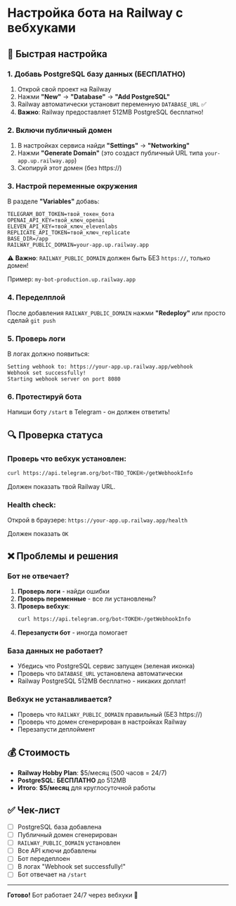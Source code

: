 # Настройка бота на Railway с вебхуками

## 🚀 Быстрая настройка

### 1. Добавь PostgreSQL базу данных (БЕСПЛАТНО)

1. Открой свой проект на Railway
2. Нажми **"New"** → **"Database"** → **"Add PostgreSQL"**
3. Railway автоматически установит переменную `DATABASE_URL` ✅
4. **Важно**: Railway предоставляет 512MB PostgreSQL бесплатно!

### 2. Включи публичный домен

1. В настройках сервиса найди **"Settings"** → **"Networking"**
2. Нажми **"Generate Domain"** (это создаст публичный URL типа `your-app.up.railway.app`)
3. Скопируй этот домен (без https://)

### 3. Настрой переменные окружения

В разделе **"Variables"** добавь:

```
TELEGRAM_BOT_TOKEN=твой_токен_бота
OPENAI_API_KEY=твой_ключ_openai
ELEVEN_API_KEY=твой_ключ_elevenlabs
REPLICATE_API_TOKEN=твой_ключ_replicate
BASE_DIR=/app
RAILWAY_PUBLIC_DOMAIN=your-app.up.railway.app
```

⚠️ **Важно**: `RAILWAY_PUBLIC_DOMAIN` должен быть БЕЗ `https://`, только домен!

Пример: `my-bot-production.up.railway.app`

### 4. Переделплой

После добавления `RAILWAY_PUBLIC_DOMAIN` нажми **"Redeploy"** или просто сделай `git push`

### 5. Проверь логи

В логах должно появиться:
```
Setting webhook to: https://your-app.up.railway.app/webhook
Webhook set successfully!
Starting webhook server on port 8080
```

### 6. Протестируй бота

Напиши боту `/start` в Telegram - он должен ответить!

## 🔍 Проверка статуса

### Проверь что вебхук установлен:

```bash
curl https://api.telegram.org/bot<ТВО_ТОКЕН>/getWebhookInfo
```

Должен показать твой Railway URL.

### Health check:

Открой в браузере: `https://your-app.up.railway.app/health`

Должен показать `OK`

## ❌ Проблемы и решения

### Бот не отвечает?

1. **Проверь логи** - найди ошибки
2. **Проверь переменные** - все ли установлены?
3. **Проверь вебхук**:
   ```bash
   curl https://api.telegram.org/bot<ТОКЕН>/getWebhookInfo
   ```
4. **Перезапусти бот** - иногда помогает

### База данных не работает?

- Убедись что PostgreSQL сервис запущен (зеленая иконка)
- Проверь что `DATABASE_URL` установлена автоматически
- Railway PostgreSQL 512MB бесплатно - никаких доплат!

### Вебхук не устанавливается?

- Проверь что `RAILWAY_PUBLIC_DOMAIN` правильный (БЕЗ https://)
- Проверь что домен сгенерирован в настройках Railway
- Перезапусти деплоймент

## 💰 Стоимость

- **Railway Hobby Plan**: $5/месяц (500 часов = 24/7)
- **PostgreSQL**: **БЕСПЛАТНО** до 512MB
- **Итого**: **$5/месяц** для круглосуточной работы

## ✅ Чек-лист

- [ ] PostgreSQL база добавлена
- [ ] Публичный домен сгенерирован
- [ ] `RAILWAY_PUBLIC_DOMAIN` установлен
- [ ] Все API ключи добавлены
- [ ] Бот передеплоен
- [ ] В логах "Webhook set successfully!"
- [ ] Бот отвечает на `/start`

---

**Готово!** Бот работает 24/7 через вебхуки 🎉

